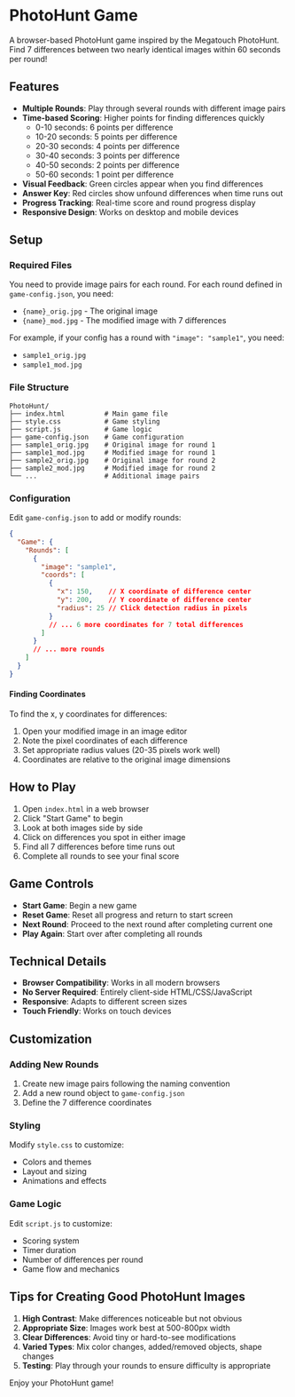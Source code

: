 # PhotoHunt Game

A browser-based PhotoHunt game inspired by the Megatouch PhotoHunt. Find 7 differences between two nearly identical images within 60 seconds per round!

## Features

- **Multiple Rounds**: Play through several rounds with different image pairs
- **Time-based Scoring**: Higher points for finding differences quickly
  - 0-10 seconds: 6 points per difference
  - 10-20 seconds: 5 points per difference
  - 20-30 seconds: 4 points per difference
  - 30-40 seconds: 3 points per difference
  - 40-50 seconds: 2 points per difference
  - 50-60 seconds: 1 point per difference
- **Visual Feedback**: Green circles appear when you find differences
- **Answer Key**: Red circles show unfound differences when time runs out
- **Progress Tracking**: Real-time score and round progress display
- **Responsive Design**: Works on desktop and mobile devices

## Setup

### Required Files

You need to provide image pairs for each round. For each round defined in `game-config.json`, you need:

- `{name}_orig.jpg` - The original image
- `{name}_mod.jpg` - The modified image with 7 differences

For example, if your config has a round with `"image": "sample1"`, you need:
- `sample1_orig.jpg`
- `sample1_mod.jpg`

### File Structure
```
PhotoHunt/
├── index.html          # Main game file
├── style.css           # Game styling
├── script.js           # Game logic
├── game-config.json    # Game configuration
├── sample1_orig.jpg    # Original image for round 1
├── sample1_mod.jpg     # Modified image for round 1
├── sample2_orig.jpg    # Original image for round 2
├── sample2_mod.jpg     # Modified image for round 2
└── ...                 # Additional image pairs
```

### Configuration

Edit `game-config.json` to add or modify rounds:

```json
{
  "Game": {
    "Rounds": [
      {
        "image": "sample1",
        "coords": [
          {
            "x": 150,    // X coordinate of difference center
            "y": 200,    // Y coordinate of difference center
            "radius": 25 // Click detection radius in pixels
          }
          // ... 6 more coordinates for 7 total differences
        ]
      }
      // ... more rounds
    ]
  }
}
```

#### Finding Coordinates

To find the x, y coordinates for differences:
1. Open your modified image in an image editor
2. Note the pixel coordinates of each difference
3. Set appropriate radius values (20-35 pixels work well)
4. Coordinates are relative to the original image dimensions

## How to Play

1. Open `index.html` in a web browser
2. Click "Start Game" to begin
3. Look at both images side by side
4. Click on differences you spot in either image
5. Find all 7 differences before time runs out
6. Complete all rounds to see your final score

## Game Controls

- **Start Game**: Begin a new game
- **Reset Game**: Reset all progress and return to start screen
- **Next Round**: Proceed to the next round after completing current one
- **Play Again**: Start over after completing all rounds

## Technical Details

- **Browser Compatibility**: Works in all modern browsers
- **No Server Required**: Entirely client-side HTML/CSS/JavaScript
- **Responsive**: Adapts to different screen sizes
- **Touch Friendly**: Works on touch devices

## Customization

### Adding New Rounds
1. Create new image pairs following the naming convention
2. Add a new round object to `game-config.json`
3. Define the 7 difference coordinates

### Styling
Modify `style.css` to customize:
- Colors and themes
- Layout and sizing
- Animations and effects

### Game Logic
Edit `script.js` to customize:
- Scoring system
- Timer duration
- Number of differences per round
- Game flow and mechanics

## Tips for Creating Good PhotoHunt Images

1. **High Contrast**: Make differences noticeable but not obvious
2. **Appropriate Size**: Images work best at 500-800px width
3. **Clear Differences**: Avoid tiny or hard-to-see modifications
4. **Varied Types**: Mix color changes, added/removed objects, shape changes
5. **Testing**: Play through your rounds to ensure difficulty is appropriate

Enjoy your PhotoHunt game! 